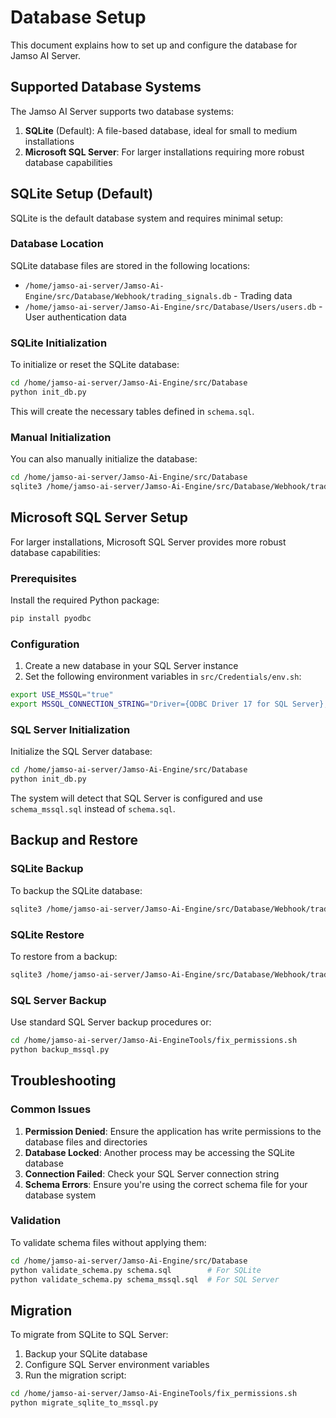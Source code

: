 # Database Setup

This document explains how to set up and configure the database for Jamso AI Server.

## Supported Database Systems

The Jamso AI Server supports two database systems:

1. **SQLite** (Default): A file-based database, ideal for small to medium installations
2. **Microsoft SQL Server**: For larger installations requiring more robust database capabilities

## SQLite Setup (Default)

SQLite is the default database system and requires minimal setup:

### Database Location

SQLite database files are stored in the following locations:

- `/home/jamso-ai-server/Jamso-Ai-Engine/src/Database/Webhook/trading_signals.db` - Trading data
- `/home/jamso-ai-server/Jamso-Ai-Engine/src/Database/Users/users.db` - User authentication data

### SQLite Initialization

To initialize or reset the SQLite database:

```bash
cd /home/jamso-ai-server/Jamso-Ai-Engine/src/Database
python init_db.py
```

This will create the necessary tables defined in `schema.sql`.

### Manual Initialization

You can also manually initialize the database:

```bash
cd /home/jamso-ai-server/Jamso-Ai-Engine/src/Database
sqlite3 /home/jamso-ai-server/Jamso-Ai-Engine/src/Database/Webhook/trading_signals.db < schema.sql
```

## Microsoft SQL Server Setup

For larger installations, Microsoft SQL Server provides more robust database capabilities:

### Prerequisites

Install the required Python package:

```bash
pip install pyodbc
```

### Configuration

1. Create a new database in your SQL Server instance
2. Set the following environment variables in `src/Credentials/env.sh`:

```bash
export USE_MSSQL="true"
export MSSQL_CONNECTION_STRING="Driver={ODBC Driver 17 for SQL Server};Server=yourserver.database.windows.net;Database=yourdatabase;Uid=yourusername;Pwd=yourpassword;"
```

### SQL Server Initialization

Initialize the SQL Server database:

```bash
cd /home/jamso-ai-server/Jamso-Ai-Engine/src/Database
python init_db.py
```

The system will detect that SQL Server is configured and use `schema_mssql.sql` instead of `schema.sql`.

## Backup and Restore

### SQLite Backup

To backup the SQLite database:

```bash
sqlite3 /home/jamso-ai-server/Jamso-Ai-Engine/src/Database/Webhook/trading_signals.db .dump > backup.sql
```

### SQLite Restore

To restore from a backup:

```bash
sqlite3 /home/jamso-ai-server/Jamso-Ai-Engine/src/Database/Webhook/trading_signals.db < backup.sql
```

### SQL Server Backup

Use standard SQL Server backup procedures or:

```bash
cd /home/jamso-ai-server/Jamso-Ai-EngineTools/fix_permissions.sh
python backup_mssql.py
```

## Troubleshooting

### Common Issues

1. **Permission Denied**: Ensure the application has write permissions to the database files and directories
2. **Database Locked**: Another process may be accessing the SQLite database
3. **Connection Failed**: Check your SQL Server connection string
4. **Schema Errors**: Ensure you're using the correct schema file for your database system

### Validation

To validate schema files without applying them:

```bash
cd /home/jamso-ai-server/Jamso-Ai-Engine/src/Database
python validate_schema.py schema.sql        # For SQLite
python validate_schema.py schema_mssql.sql  # For SQL Server
```

## Migration

To migrate from SQLite to SQL Server:

1. Backup your SQLite database
2. Configure SQL Server environment variables
3. Run the migration script:

```bash
cd /home/jamso-ai-server/Jamso-Ai-EngineTools/fix_permissions.sh
python migrate_sqlite_to_mssql.py
```
